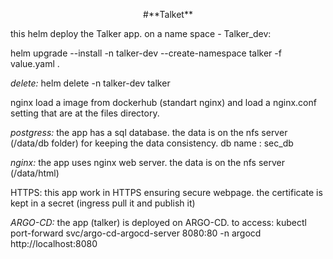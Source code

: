 <p align="center">#**Talket**</p>


this helm deploy the Talker app.
on a name space - Talker_dev:

 helm upgrade --install -n talker-dev --create-namespace talker -f value.yaml .
 
*delete:*
helm delete -n talker-dev talker

nginx load a image from dockerhub (standart nginx) and load a nginx.conf setting that are at the files directory.

*postgress:*
    the app has a sql database. the data is on the nfs server (/data/db folder) for keeping the data consistency.
    db name : sec_db

*nginx:*
    the app  uses nginx web server. the data is on the nfs server (/data/html)

HTTPS: this app work in HTTPS ensuring secure webpage. the certificate is kept in a secret (ingress pull it and publish it)

*ARGO-CD:*
the app (talker) is deployed on ARGO-CD.
to access:
kubectl port-forward svc/argo-cd-argocd-server 8080:80 -n argocd
http://localhost:8080

